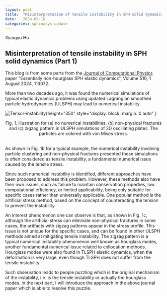 ```yaml
---
layout: post
title:  "Misinterpretation of tensile instability in SPH solid dynamics"
date:   2024-09-18
categories: sphinxsys update
---
```

Xiangyu Hu

## Misinterpretation of tensile instability in SPH solid dynamics (Part 1)

This blog is from some parts from the [Journal of Computational Physics](https://doi.org/10.1016/j.jcp.2024.113072) paper "Essentially non-hourglass SPH elastic dynamics", Volume 510, 1 August 2024, 113072.

More than two decades ago, it was found the numerical simulations of typical elastic dynamics problems using updated Lagrangian smoothed particle hydrodynamics (ULSPH) may lead to numerical instability.

![Tensor-instability](/SPHinXsys/assets/img/tensor-instability.jpg){height="350" style="display: block; margin: 0 auto" }
<center>Fig. 1. Illustration for (a) no numerical instabilities, (b) non-physical fractures and (c) zigzag pattern in ULSPH simulations of 2D oscillating plates. The particles are colored with von Mises stress.</center>

<br clear="left"/>

As shown in Fig. 1b for a typical example, the numerical instability involving particle clustering and non-physical fractures presented these simulations is often considered as tensile instability, a fundamental numerical issue caused by the tensile stress.

Since such numerical instability is identified, different approaches have been proposed to address this problem. However, these methods also have their own issues, such as failure to maintain conservation properties, low computational efficiency, or limited applicability, being only suitable for specific cases rather than universally applicable. One popular method is the artificial stress method, based on the concept of counteracting the tension to prevent the instability.

An interest phenomenon one can observe is that, as shown in Fig. 1c, although the artificial stress can eliminate non-physical fractures in some cases, the artifacts with zigzag patterns appear in the stress profile. This issue is not unique for the specific cases, and can be found in other ULSPH methods aimed at mitigating tensile instability. The zigzag pattern is a typical numerical instability phenomenon well known as hourglass modes, another fundamental numerical issue related to collocation methods. Hourglass modes were also found in TLSPH elastic dynamics, when the deformation is very large, even though TLSPH does not suffer from the tensile instability.

Such observation leads to people puzzling which is the original mechanism of the instability, i.e. is the tensile instability or actually the hourglass modes. In the next part, I will introduce the approach in the above journal paper which is able to resolve this puzzle.
